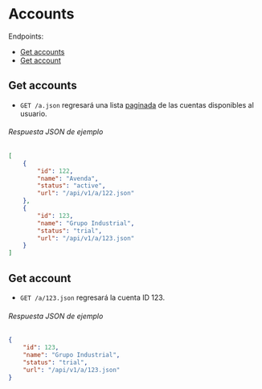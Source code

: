Accounts
========

Endpoints:

- [Get accounts](#get-accounts)
- [Get account](#get-account)

Get accounts
------------

* `GET /a.json` regresará una lista [paginada](https://github.com/avendaMX/api-doc/blob/master/README.md#paginación) de las cuentas disponibles al usuario.

###### Respuesta JSON de ejemplo
```json
[
    {
        "id": 122,
        "name": "Avenda",
        "status": "active",
        "url": "/api/v1/a/122.json"
    },
    {
        "id": 123,
        "name": "Grupo Industrial",
        "status": "trial",
        "url": "/api/v1/a/123.json"
    }
]
```

Get account
-----------

* `GET /a/123.json` regresará la cuenta ID 123.

###### Respuesta JSON de ejemplo
```json
{
    "id": 123,
    "name": "Grupo Industrial",
    "status": "trial",
    "url": "/api/v1/a/123.json"
}
```